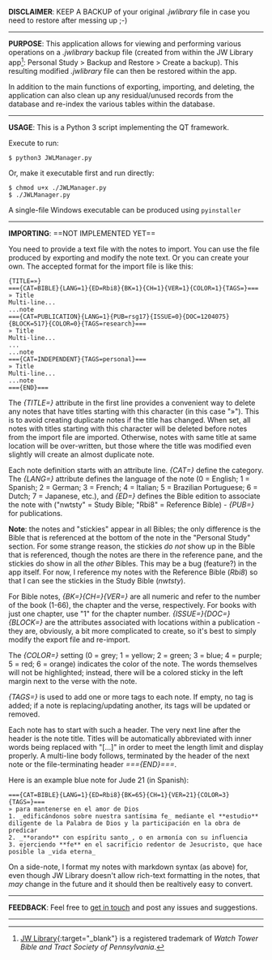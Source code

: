 **DISCLAIMER**: KEEP A BACKUP of your original *.jwlibrary* file in case you need to restore after messing up ;-)

____
**PURPOSE**: This application allows for viewing and performing various operations on a *.jwlibrary* backup file (created from within the JW Library app[^1]: Personal Study > Backup and Restore > Create a backup). This resulting modified *.jwlibrary* file can then be restored within the app.

In addition to the main functions of exporting, importing, and deleting, the application can also clean up any residual/unused records from the database and re-index the various tables within the database.
____
**USAGE**: This is a Python 3 script implementing the QT framework.

Execute to run:

```
$ python3 JWLManager.py
```
Or, make it executable first and run directly:
```
$ chmod u+x ./JWLManager.py
$ ./JWLManager.py
```
A single-file Windows executable can be produced using `pyinstaller`

____
**IMPORTING**: ==NOT IMPLEMENTED YET==

You need to provide a text file with the notes to import. You can use the file produced by exporting and modify the note text. Or you can create your own. The accepted format for the import file is like this:

```
{TITLE=»}
==={CAT=BIBLE}{LANG=1}{ED=Rbi8}{BK=1}{CH=1}{VER=1}{COLOR=1}{TAGS=}===
» Title
Multi-line...
...note
==={CAT=PUBLICATION}{LANG=1}{PUB=rsg17}{ISSUE=0}{DOC=1204075}{BLOCK=517}{COLOR=0}{TAGS=research}===
» Title
Multi-line...
...
...note
==={CAT=INDEPENDENT}{TAGS=personal}===
» Title
Multi-line...
...note
==={END}===
```
The *{TITLE=}* attribute in the first line provides a convenient way to delete any notes that have titles starting with this character (in this case "»"). This is to avoid creating duplicate notes if the title has changed. When set, all notes with titles starting with this character will be deleted before notes from the import file are imported. Otherwise, notes with same title at same location will be over-written, but those where the title was modified even slightly will create an almost duplicate note.

Each note definition starts with an attribute line. *{CAT=}* define the category. The *{LANG=}* attribute defines the language of the note (0 = English; 1 = Spanish; 2 = German; 3 = French; 4 = Italian; 5 = Brazilian Portuguese; 6 = Dutch; 7 = Japanese, etc.),  and *{ED=}* defines the Bible edition to associate the note with ("nwtsty" = Study Bible; "Rbi8" = Reference Bible) - *{PUB=}* for publications.

**Note**: the notes and "stickies" appear in all Bibles; the only difference is the Bible that is referenced at the bottom of the note in the "Personal Study" section. For some strange reason, the stickies *do not* show up in the Bible that is referenced, though the notes are there in the reference pane, and the stickies do show in all the *other* Bibles. This may be a bug (feature?) in the app itself. For now, I reference my notes with the Reference Bible (*Rbi8*) so that I can see the stickies in the Study Bible (*nwtsty*).

For Bible notes, *{BK=}{CH=}{VER=}* are all numeric and refer to the number of the book (1-66), the chapter and the verse, respectively. For books with just one chapter, use "1" for the chapter number. *{ISSUE=}{DOC=}{BLOCK=}* are the attributes associated with locations within a publication - they are, obviously, a bit more complicated to create, so it's best to simply modify the export file and re-import.

The *{COLOR=}* setting (0 = grey; 1 = yellow; 2 = green; 3 = blue; 4 = purple; 5 = red; 6 = orange) indicates the color of the note. The words themselves will not be highlighted; instead, there will be a colored sticky in the left margin next to the verse with the note.

*{TAGS=}* is used to add one or more tags to each note. If empty, no tag is added; if a note is replacing/updating another, its tags will be updated or removed.

Each note has to start with such a header. The very next line after the header is the note title. Titles will be automatically abbreviated with inner words being replaced with "\[...]" in order to meet the length limit and display properly. A multi-line body follows, terminated by the header of the next note or the file-terminating header *\=\=={END}===*.

Here is an example blue note for Jude 21 (in  Spanish):

```
==={CAT=BIBLE}{LANG=1}{ED=Rbi8}{BK=65}{CH=1}{VER=21}{COLOR=3}{TAGS=}===
» para mantenerse en el amor de Dios
1. _edificándonos sobre nuestra santísima fe_ mediante el **estudio** diligente de la Palabra de Dios y la participación en la obra de predicar
2. _**orando** con espíritu santo_, o en armonía con su influencia
3. ejerciendo **fe** en el sacrificio redentor de Jesucristo, que hace posible la _vida eterna_
```
On a side-note, I format my notes with markdown syntax (as above) for, even though JW Library doesn't allow rich-text formatting in the notes, that *may* change in the future and it should then be realtively easy to convert.

____
**FEEDBACK**: Feel free to [get in touch](https://gitlab.com/erykj/jwlmanager/-/issues) and post any issues and suggestions.

____
[^1]: [JW Library](https://www.jw.org/en/online-help/jw-library/){:target="_blank"} is a registered trademark of *Watch Tower Bible and Tract Society of Pennsylvania*.

